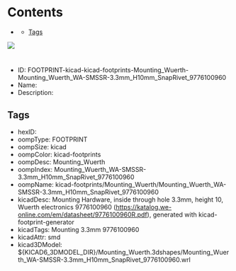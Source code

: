 



Contents
========

* [](#)
	* [Tags](#tags)
  
![][im]
# 

- ID: FOOTPRINT-kicad-kicad-footprints-Mounting_Wuerth-Mounting_Wuerth_WA-SMSSR-3.3mm_H10mm_SnapRivet_9776100960
- Name: 
- Description: 

## Tags

- hexID: 
- oompType: FOOTPRINT
- oompSize: kicad
- oompColor: kicad-footprints
- oompDesc: Mounting_Wuerth
- oompIndex: Mounting_Wuerth_WA-SMSSR-3.3mm_H10mm_SnapRivet_9776100960
- oompName: kicad-footprints/Mounting_Wuerth/Mounting_Wuerth_WA-SMSSR-3.3mm_H10mm_SnapRivet_9776100960
- kicadDesc: Mounting Hardware, inside through hole 3.3mm, height 10, Wuerth electronics 9776100960 (https://katalog.we-online.com/em/datasheet/9776100960R.pdf), generated with kicad-footprint-generator
- kicadTags: Mounting 3.3mm 9776100960
- kicadAttr: smd
- kicad3DModel: ${KICAD6_3DMODEL_DIR}/Mounting_Wuerth.3dshapes/Mounting_Wuerth_WA-SMSSR-3.3mm_H10mm_SnapRivet_9776100960.wrl



[im]: image.png

